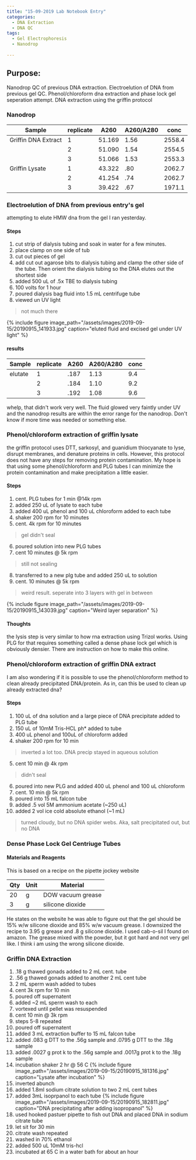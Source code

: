 ```yaml
---
title: "15-09-2019 Lab Notebook Entry"
categories:
  - DNA Extraction
  - DNA QC
tags:
  - Gel Electrophoresis
  - Nanodrop 
  
---
```


## Purpose:
Nanodrop QC of previous DNA extraction. Electroelution of DNA from previous gel QC. Phenol/chloroform dna extraction and phase lock gel seperation attempt. DNA extraction using the griffin protocol

### Nanodrop

|Sample|replicate|A260|A260/A280|conc|
|------|---------|----|---------|----|
|Griffin DNA Extract|1|51.169|1.56|2558.4|
||2|51.090|1.54|2554.5|
||3|51.066|1.53|2553.3|
|Griffin Lysate|1|43.322|.80|2062.7|
||2|41.254|.74|2062.7|
||3|39.422|.67|1971.1|

### Electroelution of DNA from previous entry's gel

attempting to elute HMW dna from the gel I ran yesterday. 

#### Steps
1. cut strip of dialysis tubing and soak in water for a few minutes. 
2. place clamp on one side of tub
3. cut out pieces of gel
4. add cut out agarose bits to dialysis tubing and clamp the other side of the tube. Then orient the dialysis tubing so the DNA elutes out the shortest side
5. added 500 uL of .5x TBE to dialysis tubing 
6. 100 volts for 1 hour
7. poured dialysis bag fluid into 1.5 mL centrifuge tube
8. viewed un UV light
> not much there

{% include figure image_path="/assets/images/2019-09-15/20190915_141933.jpg" caption="eluted fluid and excised gel under UV light"  %}  

#### results

|Sample|replicate|A260|A260/A280|conc|
|------|---------|----|---------|----|
|elutate|1|.187|1.13|9.4|
||2|.184|1.10|9.2|
||3|.192|1.08|9.6|

whelp, that didn't work very well. The fluid glowed very faintly under UV and the nanodrop results are within the error range for the nanodrop. Don't know if more time was needed or something else.

### Phenol/chloroform extraction of griffin lysate
the griffin protocol uses DTT, sarkosyl, and guanidium thiocyanate to lyse, disrupt membranes, and denature proteins in cells. However, this protocol does not have any steps for removing protein contamination. My hope is that using some phenol/chloroform and PLG tubes I can minimize the protein contamination and make precipitation a little easier. 

#### Steps
1. cent. PLG tubes for 1 min @14k rpm
2. added 250 uL of lysate to each tube
3. added 400 uL phenol and 100 uL chloroform added to each tube
4. shaker 200 rpm for 10 minutes
5. cent. 4k rpm for 10 minutes
> gel didn't seal
6. poured solution into new PLG tubes
7. cent 10 minutes @ 5k rpm
> still not sealing
8. transferred to a new plg tube and added 250 uL to solution
9. cent. 10 minutes @ 5k rpm
> weird result. seperate into 3 layers with gel in between

{% include figure image_path="/assets/images/2019-09-15/20190915_143039.jpg" caption="Weird layer separation"  %}  

#### Thoughts
the lysis step is very similar to how rna extraction using Trizol works. Using PLG for that requires something called a dense phase lock gel which is obviously densier. There are instruction on how to make this online. 

### Phenol/chloroform extraction of griffin DNA extract
I am also wondering if it is possible to use the phenol/chloroform method to clean already precipitated DNA/protein. As in, can this be used to clean up already extracted dna?

#### Steps
1. 100 uL of dna solution and a large piece of DNA precipitate added to PLG tube
2. 150 uL of 10mM Tris-HCL ph* added to tube
3. 400 uL phenol and 100uL of chloroform added
4. shaker 200 rpm for 10 min
> inverted a lot too. DNA precip stayed in aqueous solution
5. cent 10 min @ 4k rpm
> didn't seal
6. poured into new PLG and added 400 uL phenol and 100 uL chloroform
7. cent. 10 min @ 5k rpm
8. poured into 15 mL falcon tube
9. added .5 vol 5M ammonium acetate (~250 uL)
10. added 2 vol ice cold absolute ethanol (~1 mL)
> turned cloudy, but no DNA spider webs. Aka, salt precipitated out, but no DNA  

### Dense Phase Lock Gel Centriuge Tubes

#### Materials and Reagents

This is based on a recipe on the pipette jockey website

|Qty|Unit|Material|
|---|---|----|
|20|g|DOW vacuum grease|
|3|g|silicone dioxide|

He states on the website he was able to figure out that the gel should be 15% w/w silicone dioxide and 85% w/w vacuum grease. I downsized the recipe to 3.95 g grease and .8 g silicone dioxide. I used cab-o-sil I found on amazon. The grease mixed with the powder, but it got hard and not very gel like. I think i am using the wrong silicone dioxide. 

### Griffin DNA Extraction

1. .18 g thawed gonads added to 2 mL cent. tube
2. .56 g thawed gonads added to another 2 mL cent tube
3. 2 mL sperm wash added to tubes
4. cent 3k rpm for 10 min
5. poured off supernatent
6. added ~2 mL sperm wash to each
7. vortexed until pellet was resuspended
8. cent 10 min @ 3k rpm
9. steps 5-8 repeated
10. poured off supernatent
11. added 3 mL extraction buffer to 15 mL falcon tube
12. added .083 g DTT to the .56g sample and .0795 g DTT to the .18g sample
13. added .0027 g prot k to the .56g sample and .0017g prot k to the .18g sample
14. incubation shaker 2 hr @ 56 C
{% include figure image_path="/assets/images/2019-09-15/20190915_181316.jpg" caption="Lysate after incubation"  %}  
15. inverted abunch
16. added 1.8ml sodium citrate solution to two 2 mL cent tubes
17. added 3mL isoprpanol to each tube
{% include figure image_path="/assets/images/2019-09-15/20190915_182811.jpg" caption="DNA precipitating after adding isopropanol"  %}  
18. used hooked pastuer pipette to fish out DNA and placed DNA in sodium citrate tube
19. let sit for 30 min
20. citrate wash repeated
21. washed in 70% ethanol
22. added 500 uL 10mM tris-hcl
23. incubated at 65 C in a water bath for about an hour

